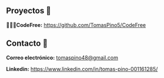 ## Proyectos 🧪
**👨🏻‍💻CodeFree:** https://github.com/TomasPino5/CodeFree

## Contacto 📧
**Correo electrónico:** tomaspino48@gmail.com

**Linkedin:** https://www.linkedin.com/in/tomas-pino-001161285/
